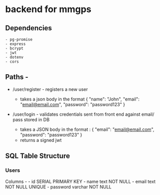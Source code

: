 # backend for mmgps


## Dependencies
    - pg-promise
    - express
    - bcrypt
    - jwt
    - dotenv
    - cors


## Paths - 

- /user/register - registers a new user
    - takes a json body in the format
        {
            "name": "John",
            "email": "email@email.com",
            "password": "password123"
        }

- /user/login - validates credentials sent from front end against email/ pass stored in DB
    - takes a JSON body in the format :
        {
            "email": "email@email.com",
            "password": "password123"
        }
    - returns a signed jwt

## SQL Table Structure

### Users 

Columns - 
    - id SERIAL PRIMARY KEY
    - name text NOT NULL
    - email text NOT NULL UNIQUE
    - password varchar NOT NULL
